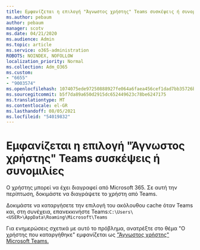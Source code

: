 ```yaml
---
title: Εμφανίζεται η επιλογή "Άγνωστος χρήστης" Teams συσκέψεις ή συνομιλίες
ms.author: pebaum
author: pebaum
manager: scotv
ms.date: 04/21/2020
ms.audience: Admin
ms.topic: article
ms.service: o365-administration
ROBOTS: NOINDEX, NOFOLLOW
localization_priority: Normal
ms.collection: Adm_O365
ms.custom:
- "6655"
- "9003574"
ms.openlocfilehash: 1074075ede97250888927fe064a6faea456cef1dad7bb35726b2874032ba86b1
ms.sourcegitcommit: b5f7da89a650d2915dc652449623c78be6247175
ms.translationtype: MT
ms.contentlocale: el-GR
ms.lasthandoff: 08/05/2021
ms.locfileid: "54019832"
---
```

# <a name="unknown-user-appears-in-teams-meetings-or-chats"></a>Εμφανίζεται η επιλογή "Άγνωστος χρήστης" Teams συσκέψεις ή συνομιλίες

Ο χρήστης μπορεί να έχει διαγραφεί από Microsoft 365. Σε αυτή την περίπτωση, δοκιμάστε να διαγράψετε το χρήστη από Teams.  

Δοκιμάστε να καταργήσετε την επιλογή του ακόλουθου cache όταν Teams και, στη συνέχεια, επανεκκινήστε Teams:`C:\Users\<USER>\AppData\Roaming\Microsoft\Teams`

Για ενημερώσεις σχετικά με αυτό το πρόβλημα, ανατρέξτε στο θέμα "Ο χρήστης που καταργήθηκε" εμφανίζεται ως ["Άγνωστος χρήστης" Microsoft Teams.](https://docs.microsoft.com/MicrosoftTeams/troubleshoot/known-issues/removed-user-appears-as-unknown)
